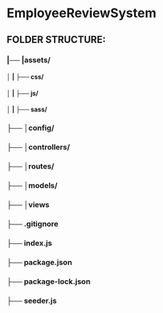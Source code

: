 # EmployeeReviewSystem
## FOLDER STRUCTURE:
### |── |assets/
#### │   |    ├── css/
#### │   |    ├── js/
#### │   |    ├── sass/
### ├── │config/
### ├── │controllers/
### ├── │routes/
### ├── │models/
### ├── │views
### ├── .gitignore
### ├── index.js
### ├── package.json
### ├── package-lock.json
### ├── seeder.js
